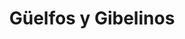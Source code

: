 ﻿---
title: "Güelfos y Gibelinos"
permalink: periodes_219.html
layout: periode
dataInici: 1125
dataFi: 1320
sidebar: periodes
pares:
  - 298:
    title: "Baja Edad Media en Europa"
    dataInici: "(1000)"
    dataFi: "(1500)"

fills:
  - 220:
    title: "Batalla de Legnano"
    dataInici: "(1176-05-29)"

  - 919:
    title: "Batalla de Montaperti"
    dataInici: "(1260-09-04)"

  - 921:
    title: "Batalla de Campaldino"
    dataInici: "(1289-06-11)"

jocsPrincipals:
jocsEscenaris:
jocsEpoca:
jocsEpocaEscenaris:
---
